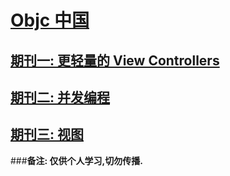 # [Objc 中国](https://objccn.io)
## [期刊一: 更轻量的 View Controllers](Issue1/README.md)
## [期刊二: 并发编程](issue2/README.md)
## [期刊三: 视图](issue3/README.md)



###**备注: 仅供个人学习,切勿传播.**